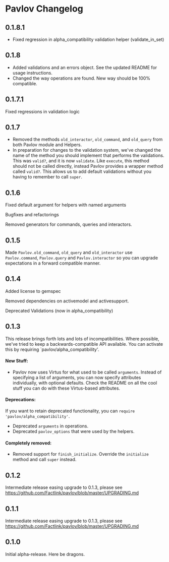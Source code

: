 # Pavlov Changelog

## 0.1.8.1

* Fixed regression in alpha_compatibility validation helper (validate_in_set)

## 0.1.8

* Added validations and an errors object. See the updated README for usage instructions.
* Changed the way operations are found. New way should be 100% compatible.

## 0.1.7.1

Fixed regressions in validation logic

## 0.1.7

* Removed the methods `old_interactor`, `old_command`, and `old_query` from both Pavlov module and Helpers.
* In preparation for changes to the validation system, we've changed the name of the method you should implement that performs the validations. This was `valid?`, and it is now `validate`. Like `execute`, this method should not be called directly, instead Pavlov provides a wrapper method called `valid?`. This allows us to add default validations without you having to remember to call `super`.

## 0.1.6

Fixed default argument for helpers with named arguments

Bugfixes and refactorings

Removed generators for commands, queries and interactors.

## 0.1.5

Made `Pavlov.old_command`, `old_query` and `old_interactor` use `Pavlov.command`, `Pavlov.query` and `Pavlov.interactor` so you can upgrade expectations in a forward compatible manner.

## 0.1.4

Added license to gemspec

Removed dependencies on activemodel and activesupport.

Deprecated Validations (now in alpha_compatibility)

## 0.1.3

This release brings forth lots and lots of incompatibilities. Where possible, we've tried to keep a backwards-compatible API available. You can activate this by requiring `pavlov/alpha_compatibility'.

#### New Stuff:

* Pavlov now uses Virtus for what used to be called `arguments`. Instead of specifying a list of arguments, you can now specify attributes individually, with optional defaults. Check the README on all the cool stuff you can do with these Virtus-based attributes.

#### Deprecations:

If you want to retain deprecated functionality, you can `require 'pavlov/alpha_compatibility'`.

* Deprecated `arguments` in operations.
* Deprecated `pavlov_options` that were used by the helpers.

#### Completely removed:

* Removed support for `finish_initialize`. Override the `initialize` method and call `super` instead.

## 0.1.2

Intermediate release easing upgrade to 0.1.3, please see https://github.com/Factlink/pavlov/blob/master/UPGRADING.md

## 0.1.1

Intermediate release easing upgrade to 0.1.3, please see https://github.com/Factlink/pavlov/blob/master/UPGRADING.md

## 0.1.0

Initial alpha-release. Here be dragons.
